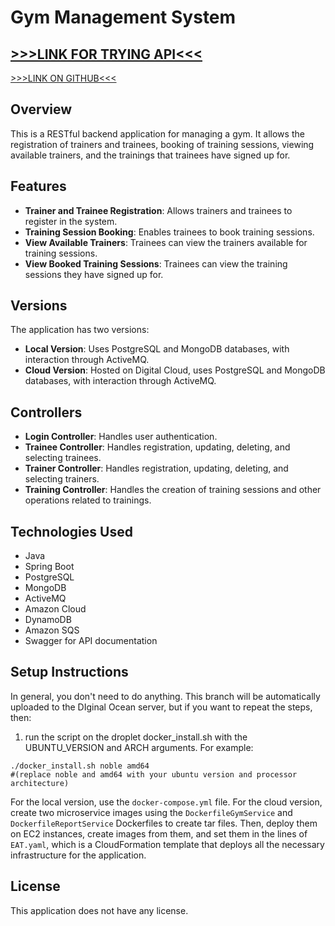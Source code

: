 # Gym Management System
## [>>>LINK FOR TRYING API<<<](https://ilya.zhizhin.xyz/swagger-ui/index.html)
 [>>>LINK ON GITHUB<<<](https://github.com/IlyaNickZhizhin/EpamTrainingApplication/)
## Overview
This is a RESTful backend application for managing a gym. It allows the registration of trainers and trainees, booking of training sessions, viewing available trainers, and the trainings that trainees have signed up for.

## Features
- **Trainer and Trainee Registration**: Allows trainers and trainees to register in the system.
- **Training Session Booking**: Enables trainees to book training sessions.
- **View Available Trainers**: Trainees can view the trainers available for training sessions.
- **View Booked Training Sessions**: Trainees can view the training sessions they have signed up for.

## Versions
The application has two versions:
- **Local Version**: Uses PostgreSQL and MongoDB databases, with interaction through ActiveMQ.
- **Cloud Version**: Hosted on Digital Cloud, uses PostgreSQL and MongoDB databases, with interaction through ActiveMQ.

## Controllers
- **Login Controller**: Handles user authentication.
- **Trainee Controller**: Handles registration, updating, deleting, and selecting trainees.
- **Trainer Controller**: Handles registration, updating, deleting, and selecting trainers.
- **Training Controller**: Handles the creation of training sessions and other operations related to trainings.

## Technologies Used
- Java
- Spring Boot
- PostgreSQL
- MongoDB
- ActiveMQ
- Amazon Cloud
- DynamoDB
- Amazon SQS
- Swagger for API documentation

## Setup Instructions
In general, you don't need to do anything. This branch will be automatically uploaded to the DIginal Ocean server, but if you want to repeat the steps, then:
1. run the script on the droplet docker_install.sh with the UBUNTU_VERSION and ARCH arguments. For example:
```
./docker_install.sh noble amd64
#(replace noble and amd64 with your ubuntu version and processor architecture)
```

For the local version, use the `docker-compose.yml` file. For the cloud version, create two microservice images using the `DockerfileGymService` and `DockerfileReportService` Dockerfiles to create tar files. Then, deploy them on EC2 instances, create images from them, and set them in the lines of `EAT.yaml`, which is a CloudFormation template that deploys all the necessary infrastructure for the application.

## License
This application does not have any license.
